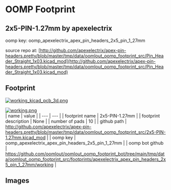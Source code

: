 # OOMP Footprint  
## 2x5-PIN-1.27mm  by apexelectrix  
  
oomp key: oomp_apexelectrix_apex_pin_headers_2x5_pin_1_27mm  
  
source repo at: [http://github.com/apexelectrix/apex-pin-headers.pretty/blob/master/tmp/data/oomlout_oomp_footprint_src/Pin_Header_Straight_1x03.kicad_mod](http://github.com/apexelectrix/apex-pin-headers.pretty/blob/master/tmp/data/oomlout_oomp_footprint_src/Pin_Header_Straight_1x03.kicad_mod)  
## Footprint  
  
[![working_kicad_pcb_3d.png](working_kicad_pcb_3d_600.png)](working_kicad_pcb_3d.png)  
  
[![working.png](working_600.png)](working.png)  
| name | value | 
| --- | --- | 
| footprint name | 2x5-PIN-1.27mm | 
| footprint description | None | 
| number of pads | 10 | 
| github path | http://github.com/apexelectrix/apex-pin-headers.pretty/blob/master/tmp/data/oomlout_oomp_footprint_src/2x5-PIN-1.27mm.kicad_mod | 
| oomp key | oomp_apexelectrix_apex_pin_headers_2x5_pin_1_27mm | 
| oomp bot github | https://github.com/oomlout/oomlout_oomp_footprint_bot/tree/main/tmp/data/oomlout_oomp_footprint_src/footprints/apexelectrix_apex_pin_headers_2x5_pin_1_27mm/working | 
## Images  

